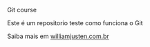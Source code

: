Git course

Este é um repositorio teste como funciona o Git

Saiba mais em [williamjusten.com.br](http://willianjusten.com.br)

